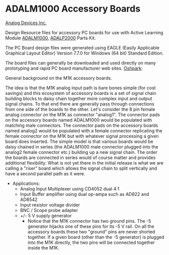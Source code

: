 # ADALM1000 Accessory Boards

[Analog Devices Inc.](https://www.analog.com/en/index.html)

Design Resource files for accessory PC boards for use with Active Learning Module [ADALM1000](https://www.analog.com/en/design-center/evaluation-hardware-and-software/evaluation-boards-kits/adalm1000.html), [ADALP2000](https://www.analog.com/en/design-center/evaluation-hardware-and-software/evaluation-boards-kits/EVAL-ADALP2000.html) Parts Kit.

The PC Board design files were generated using EAGLE (Easily Applicable Graphical Layout Editor) Version 7.7.0 for Windows (64 bit) Standard Edition.

The board files can generally be downloaded and used directly on many prototyping and rapid PC board manufacturer web sites. [Oshpark](https://oshpark.com/):

General background on the M1K accessory boards.

The idea is that the M1K analog input path is bare bones simple (for cost savings) and this ecosystem of accessory boards is a set of signal chain building blocks to daisy chain together more complex input and output signal chains. To that end there are generally pass through connections from one side of the boards to the other. Let's consider the 8 pin female analog connector on the M1K as connector "analog1". The connector pads on the accessory boards named ADALM1000 would be populated with matching male connectors. The connector pads on the accessory boards named analog2 would be populated with a female connector replicating the female connector on the M1K but with whatever signal processing a given board does inserted. The simple model is that various boards would be daisy chained in series (the ADALM1000 male connector plugged into the analog2 female connector etc.) building up a new signal chain. The order the boards are connected in series would of course matter and provides additional flexibility. What is not yet there in the initial release is what we are calling a "riser" board which allows the signal chain to split vertically and have a second parallel path as it were.

- Applications:
  - Analog Input Multiplexer using CD4052 dual 4:1
  - Input Buffer amplifier using dual op-ampa such as AD822 and AD8542
  - Input resistor voltage divider
  - BNC / Scope probe adapter
  - +/- 5 V supply generator
    - Notice that the M1K connector has two ground pins. The -5 generator hijacks one of these pins for its -5 V rail. On all the accessory boards these two "ground" pins are never shorted together. If a given board (other than the -5 generator) is plugged into the M1K directly, the two pins will be connected together inside the M1K.

